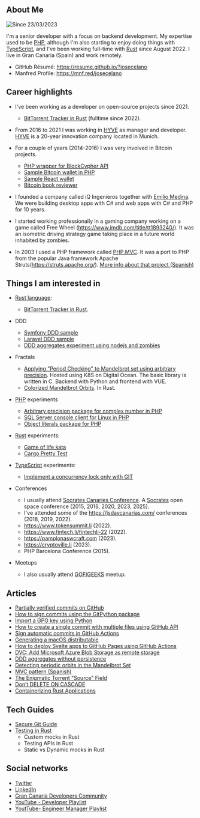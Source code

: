 ## About Me

![Since 23/03/2023](https://komarev.com/ghpvc/?username=josecelano)

I'm a senior developer with a focus on backend development. My expertise used to be [PHP](https://www.php.net/), although I'm also starting to enjoy doing things with [TypeScript](https://www.typescriptlang.org/), and I've been working full-time with [Rust](https://www.rust-lang.org/) since August 2022. I live in Gran Canaria (Spain) and work remotely.

- GitHub Résumé: https://resume.github.io/?josecelano
- Manfred Profile: https://mnf.red/josecelano

## Career highlights

- I've been working as a developer on open-source projects since 2021.
  - [BitTorrent Tracker in Rust](https://github.com/torrust) (fulltime since 2022).

- From 2016 to 2021 I was working in [HYVE](https://www.hyve.net/) as manager and developer. [HYVE](https://www.hyve.net/) is a 20-year innovation company located in Munich.

- For a couple of years (2014-2016) I was very involved in Bitcoin projects.
  - [PHP wrapper for BlockCypher API](https://github.com/blockcypher/php-client)
  - [Sample Bitcoin wallet in PHP](https://github.com/blockcypher/php-wallet-sample)
  - [Sample React wallet](https://github.com/josecelano/react-bitcoin-wallet)
  - [Bitcoin book reviewer](https://www.amazon.es/Learning-Bitcoin-Richard-Caetano-ebook/dp/B014JH14XG?asin=B014JH14XG&revisionId=&format=2&depth=1)

- I founded a company called iQ Ingenieros together with [Emilio Medina](https://github.com/medinarribas). We were building desktop apps with C# and web apps with C# and PHP for 10 years.

- I started working professionally in a gaming company working on a game called Free Wheel (https://www.imdb.com/title/tt1893240/). It was an isometric driving strategy game taking place in a future world inhabited by zombies.

- In 2003 I used a PHP framework called [PHP.MVC](https://sourceforge.net/projects/phpmvc/). It was a port to PHP from the popular Java framework Apache Struts(https://struts.apache.org/). [More info about that project (Spanish)](https://www.scribd.com/document/4421660/Proyecto-Fin-de-Carrera-Jose-Celano)

## Things I am interested in

- [Rust language](https://www.rust-lang.org/):
  - [BitTorrent Tracker in Rust](https://github.com/torrust/torrust-tracker/graphs/contributors).
  
- DDD
  - [Symfony DDD sample](https://github.com/josecelano/ddd-symfony-sample)
  - [Laravel DDD sample](https://github.com/josecelano/ddd-laravel-sample)
  - [DDD aggregates experiment using nodejs and zombies](https://github.com/josecelano/ddd-aggregates-and-zombies)

- Fractals
  - [Applying "Period Checking" to Mandelbrot set using arbitrary precision](https://github.com/josecelano/mandelbrot-explorer). Hosted using K8S on Digital Ocean. The basic library is written in C. Backend with Python and frontend with VUE.
  - [Colorized Mandelbrot Orbits](https://github.com/josecelano/mandelbrot-orbits-rust). In Rust.

- [PHP](https://www.php.net/) experiments
  - [Arbitrary precision package for complex number in PHP](https://github.com/josecelano/php-complex)
  - [SQL Server console client for Linux in PHP](https://github.com/josecelano/phpsql)
  - [Object literals package for PHP](https://github.com/josecelano/php-object-literal)

- [Rust](https://www.rust-lang.org/) experiments:
  - [Game of life kata](https://github.com/josecelano/game-of-life)
  - [Cargo Pretty Test](https://github.com/josecelano/cargo-pretty-test)

- [TypeScript](https://www.typescriptlang.org/) experiments:
  - [Implement a concurrency lock only with GIT](https://github.com/josecelano/library-consumer)

- Conferences
  - I usually attend [Socrates Canaries Conference](https://twitter.com/socracan). A [Socrates](https://www.socrates-conference.de/) open space conference (2015, 2016, 2020, 2023, 2025).
  - I've attended some of the https://jsdaycanarias.com/ conferences (2018, 2019, 2022).
  - https://www.tokensummit.li (2022).
  - https://www.fintech.li/fintechli-22 (2022).
  - https://pamplonaswcraft.com (2023).
  - https://cryptoville.li (2023).
  - PHP Barcelona Conference (2015).
 
- Meetups
  - I also usually attend [GOFIGEEKS](https://www.meetup.com/comunidad-de-desarrolladores-en-canarias/) meetup.

## Articles

  - [Partially verified commits on GitHub](https://github.com/Nautilus-Cyberneering/GPG-Bootcamp/blob/main/docs/010_GPG-Git-commits-partially-verified.md)
  - [How to sign commits using the GitPython package](https://github.com/josecelano/pygithub/blob/main/docs/how_to_sign_commits_using_the_gitpython_package.md)
  - [Import a GPG key using Python](https://github.com/josecelano/pygithub/blob/main/docs/how_to_sign_commits_using_the_gitpython_package.md#import-a-gpg-key-using-python)
  - [How to create a single commit with multiple files using GitHub API](https://github.com/josecelano/pygithub/blob/main/docs/how_to_create_a_single_commit_with_multiple_files_using_github_api.md)
  - [Sign automatic commits in GitHub Actions](https://github.com/josecelano/pygithub/blob/main/docs/how_to_sign_automatic_commits_in_github_actions.md)
  - [Generating a macOS distributable](https://www.boken-engine.dev/2021-08-17-Iaaki-Saga-for-macOS/)
  - [How to deploy Svelte apps to GitHub Pages using GitHub Actions](https://josecelano.github.io/svelte-deploy-with-github-actions/)
  - [DVC: Add Microsoft Azure Blob Storage as remote storage](https://github.com/josecelano/data-version-control/blob/master/docs/azure-blob-storage.md)
  - [DDD aggregates without persistence](https://github.com/josecelano/ddd-aggregates-and-zombies/blob/main/doc/ddd-agregates.md)
  - [Detecting periodic orbits in the Mandelbrot Set](https://www.linkedin.com/pulse/detecting-periodic-orbits-mandelbrot-set-jos%C3%A9-celano-mart%C3%ADn/)
  - [MVC pattern (Spanish)](https://github.com/josecelano/mvc-pattern)
  - [The Enigmatic Torrent "Source" Field](https://torrust.com/the-enigmatic-torrent-source-field)
  - [Don’t DELETE ON CASCADE](https://github.com/torrust/torrust-index/discussions/356)
  - [Containerizing Rust Applications](https://torrust.com/containerizing-rust-applications-best-practices)

## Tech Guides

  - [Secure Git Guide](https://github.com/Nautilus-Cyberneering/secure-git-guide)
  - [Testing in Rust](https://github.com/Nautilus-Cyberneering/testing-in-rust)
    - Custom mocks in Rust
    - Testing APIs in Rust
    - Static vs Dynamic mocks in Rust

## Social networks

- [Twitter](https://twitter.com/josecelano)
- [LinkedIn](https://www.linkedin.com/in/josecelano)
- [Gran Canaria Developers Community](https://www.meetup.com/Gran-Canaria-Developer-Community)
- [YouTube - Developer Playlist](https://www.youtube.com/watch?v=2RxHQoiDctI&list=PLhjwHutuFn9tYkemA3RzMgVLOIsrls28i)
- [YoutTube- Engineer Manager Playlist](https://www.youtube.com/watch?v=LD9G-pWung4&list=PLhjwHutuFn9s8apfMR1i6b7gPbP83yRTR)
